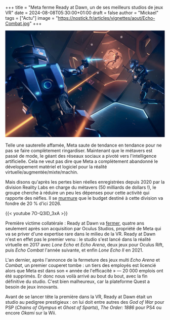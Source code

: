 +++
title = "Meta ferme Ready at Dawn, un de ses meilleurs studios de jeux VR"
date = 2024-08-08T05:30:00+01:00
draft = false
author = "Mickael"
tags = ["Actu"]
image = "https://nostick.fr/articles/vignettes/aout/Echo-Combat.jpg"
+++

![Echo Combat](Echo-Combat.jpg "")

Telle une sauterelle affamée, Meta saute de tendance en tendance pour ne pas se faire complètement ringardiser. Maintenant que le métavers est passé de mode, le géant des réseaux sociaux a pivoté vers l'intelligence artificielle. Cela ne veut pas dire que Meta a complètement abandonné le développement matériel et logiciel pour la réalité virtuelle/augmentée/mixte/machin. 

Mais disons qu'après les pertes bien réelles enregistrées depuis 2020 par la division Reality Labs en charge du métavers (50 milliards de dollars !), le groupe cherche à réduire un peu les dépenses pour cette activité qui rapporte des nèfles. Il se [murmure](https://www.theinformation.com/articles/reality-comes-to-metas-reality-labs) que le budget destiné à cette division va fondre de 20 % d'ici 2026. 

{{< youtube 7O-Q3lD_3xA >}} 

Première victime collatérale : Ready at Dawn va [fermer](https://www.androidcentral.com/gaming/virtual-reality/ready-at-dawn-studios-closing), quatre ans seulement après son acquisition par Oculus Studios, propriété de Meta qui va se priver d'une expertise rare dans le milieu de la VR. Ready at Dawn n'est en effet pas le premier venu : le studio s'est lancé dans la réalité virtuelle en 2017 avec *Lone Echo* et *Echo Arena*, deux jeux pour Oculus Rift, puis *Echo Combat* l'année suivante, et enfin *Lone Echo II* en 2021.

L'an dernier, après l'annonce de la fermeture des jeux multi *Echo Arena* et *Combat*, un premier couperet tombe : un tiers des employés est licencié alors que Meta est dans son « année de l'efficacité » — 20 000 emplois ont été supprimés. Er donc nous voilà arrivé au bout du bout, avec la fin définitive du studio. C'est bien malheureux, car la plateforme Quest a besoin de jeux innovants.

Avant de se lancer tête la première dans la VR, Ready at Dawn était un studio au pedigree prestigieux : on lui doit entre autres des *God of War* pour PSP (*Chains of Olympus* et *Ghost of Sparta*), *The Order: 1886* pour PS4 ou encore *Okami* sur la Wii.